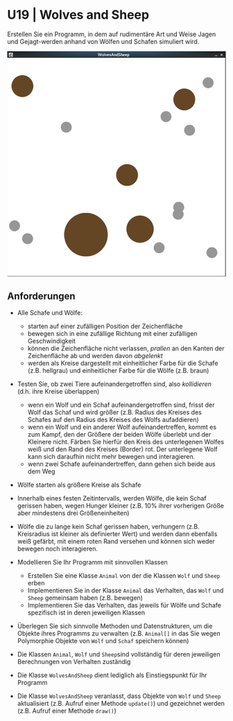 # U19 | Wolves and Sheep

Erstellen Sie ein Programm, in dem auf rudimentäre Art und Weise Jagen und Gejagt-werden anhand von Wölfen und Schafen simuliert wird.

![Wolves&Sheep!](./docs/wolves&sheep_demo.gif)


## Anforderungen


- Alle Schafe und Wölfe:
  - starten auf einer zufälligen Position der Zeichenfläche
  - bewegen sich in eine zufällige Richtung mit einer zufälligen Geschwindigkeit
  - können die Zeichenfläche nicht verlassen, _prallen_ an den Kanten der Zeichenfläche ab und werden davon _abgelenkt_
  - werden als Kreise dargestellt mit einheitlicher Farbe für die Schafe (z.B. hellgrau) und einheitlicher Farbe für die Wölfe (z.B. braun)

- Testen Sie, ob zwei Tiere aufeinandergetroffen sind, also _kollidieren_ (d.h. ihre Kreise überlappen)
  - wenn ein Wolf und ein Schaf aufeinandergetroffen sind, frisst der Wolf das Schaf und wird größer (z.B. Radius des Kreises des Schafes auf den Radius des Kreises des Wolfs aufaddieren)
  - wenn ein Wolf und ein anderer Wolf aufeinandertreffen, kommt es zum Kampf, den der Größere der beiden Wölfe überlebt und der Kleinere nicht. Färben Sie hierfür den Kreis des unterlegenen Wolfes weiß und den Rand des Kreises (Border) rot. Der unterlegene Wolf kann sich daraufhin nicht mehr bewegen und interagieren.
  - wenn zwei Schafe aufeinandertreffen, dann gehen sich beide aus dem Weg
 
- Wölfe starten als größere Kreise als Schafe
- Innerhalb eines festen Zeitintervalls, werden Wölfe, die kein Schaf gerissen haben, wegen Hunger kleiner (z.B. 10% ihrer vorherigen Größe aber mindestens drei Größeneinheiten)
- Wölfe die zu lange kein Schaf gerissen haben, verhungern (z.B. Kreisradius ist kleiner als definierter Wert) und werden dann ebenfalls weiß gefärbt, mit einem roten Rand versehen und können sich weder bewegen noch interagieren. 

- Modellieren Sie Ihr Programm mit sinnvollen Klassen
  - Erstellen Sie eine Klasse `Animal` von der die Klassen `Wolf` und `Sheep` erben
  - Implementieren Sie in der Klasse `Animal` das Verhalten, das `Wolf` und `Sheep` gemeinsam haben (z.B. bewegen)
  - Implementieren Sie das Verhalten, das jeweils für Wölfe und Schafe spezifisch ist in deren jeweiligen Klassen

- Überlegen Sie sich sinnvolle Methoden und Datenstrukturen, um die Objekte ihres Programms zu verwalten (z.B. `Animal[]` in das Sie wegen Polymorphie Objekte von `Wolf` und `Schaf` speichern können) 
 
- Die Klassen `Animal`, `Wolf` und `Sheep`sind vollständig für deren jeweiligen Berechnungen von Verhalten zuständig
- Die Klasse `WolvesAndSheep` dient lediglich als Einstiegspunkt für Ihr Programm 
- Die Klasse `WolvesAndSheep` veranlasst, dass Objekte von `Wolf` und `Sheep` aktualisiert (z.B. Aufruf einer Methode `update()`) und gezeichnet werden (z.B. Aufruf einer Methode `draw()`)
